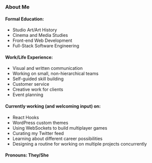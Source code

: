 ### About Me

#### Formal Education: 
- Studio Art/Art History
- Cinema and Media Studies
- Front-end Web Development
- Full-Stack Software Engineering

#### Work/Life Experience: 
- Visual and written communication
- Working on small, non-hierarchical teams
- Self-guided skill building
- Customer service
- Creative work for clients
- Event planning

#### Currently working (and welcoming input) on:
- React Hooks
- WordPress custom themes
- Using WebSockets to build multiplayer games
- Curating my Twitter feed
- Learning about different career possibilities
- Designing a routine for working on multiple projects concurrently

#### Pronouns: They/She 


<!--
**haley-r/haley-r** is a ✨ _special_ ✨ repository because its `README.md` (this file) appears on your GitHub profile.


- 🔭 I’m currently working on ...
- 🌱 I’m currently learning ...
- 👯 I’m looking to collaborate on ...
- 🤔 I’m looking for help with ...
- 💬 Ask me about ...
- 📫 How to reach me: ...
- 😄 Pronouns: ...
- ⚡ Fun fact: ...
-->
